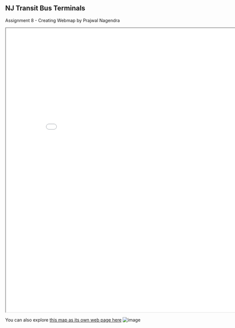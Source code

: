 ## NJ Transit Bus Terminals

Assignment 8 - Creating Webmap 
by Prajwal Nagendra

<iframe src='nj_bus_terminals.html' width = '855' height = '905' ></iframe>

You can also explore [this map as its own web page here](nj_bus_terminals.html)
![image](https://github.com/pn26701215/busterminal/assets/168924648/48698e7f-12eb-4069-af0a-7bef8696a748)
